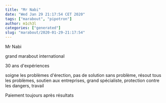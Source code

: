```yaml
---
title: "Mr Nabi"
date: "Wed Jan 29 21:17:54 CET 2020"
tags: ["marabout", "pipotron"]
author: m1ch3l
categories: ["generated"]
slug: "marabout/2020-01-29-21:17:54"
---
```


Mr Nabi

grand marabout international

30 ans d'expériences

soigne les problèmes d'érection, pas de solution sans problème, résout tous les problèmes, soutien aux entreprises, grand spécialiste, protection contre les dangers, travail

Paiement toujours après résultats
